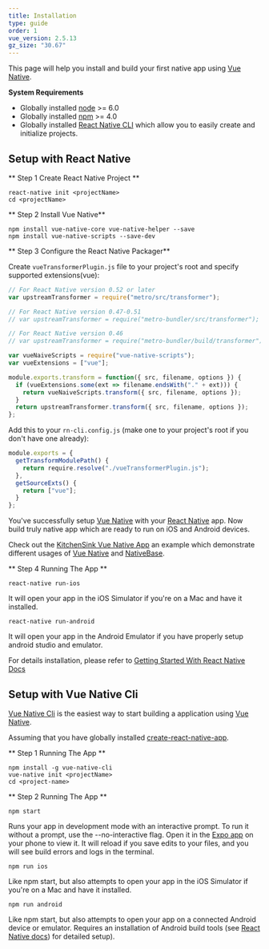 ```yaml
---
title: Installation
type: guide
order: 1
vue_version: 2.5.13
gz_size: "30.67"
---
```


This page will help you install and build your first native app using [Vue Native](https://vue-native.io/).

**System Requirements**
* Globally installed [node](https://nodejs.org/en/) >= 6.0
* Globally installed [npm](https://www.npmjs.com/) >= 4.0
* Globally installed [React Native CLI](https://facebook.github.io/react-native/docs/getting-started.html) which allow you to easily create and initialize projects.

## Setup with React Native

** Step 1 Create React Native Project **

```
react-native init <projectName>
cd <projectName>
```

** Step 2 Install Vue Native**

```
npm install vue-native-core vue-native-helper --save
npm install vue-native-scripts --save-dev
```

** Step 3 Configure the React Native Packager**

Create `vueTransformerPlugin.js` file to your project's root and specify supported extensions(vue):

```js
// For React Native version 0.52 or later
var upstreamTransformer = require("metro/src/transformer");

// For React Native version 0.47-0.51
// var upstreamTransformer = require("metro-bundler/src/transformer");

// For React Native version 0.46
// var upstreamTransformer = require("metro-bundler/build/transformer");

var vueNaiveScripts = require("vue-native-scripts");
var vueExtensions = ["vue"];

module.exports.transform = function({ src, filename, options }) {
  if (vueExtensions.some(ext => filename.endsWith("." + ext))) {
    return vueNaiveScripts.transform({ src, filename, options });
  }
  return upstreamTransformer.transform({ src, filename, options });
};
```

Add this to your `rn-cli.config.js` (make one to your project's root if you don't have one already):

```js
module.exports = {
  getTransformModulePath() {
    return require.resolve("./vueTransformerPlugin.js");
  },
  getSourceExts() {
    return ["vue"];
  }
};
```

You've successfully setup [Vue Native](https://vue-native.io/) with your [React Native](https://facebook.github.io/react-native/) app. Now build truly native app which are ready to run on iOS and Android devices.

Check out the [KitchenSink Vue Native App](https://github.com/GeekyAnts/KitchenSink-Vue-Native) an example which demonstrate different usages of [Vue Native](https://vue-native.io/) and [NativeBase](https://nativebase.io).

** Step 4 Running The App **

```
react-native run-ios
```

 It will open your app in the iOS Simulator if you're on a Mac and have it installed.

```
react-native run-android
```

 It will open your app in the Android Emulator if you have properly setup android studio and emulator.


For details installation, please refer to [Getting Started With React Native Docs](https://facebook.github.io/react-native/docs/getting-started.html)  

## Setup with Vue Native Cli

[Vue Native Cli](https://github.com/GeekyAnts/vue-native-cli) is the easiest way to start building a application using [Vue Native](https://vue-native.io/).

Assuming that you have globally installed [create-react-native-app](https://github.com/react-community/create-react-native-app).

** Step 1 Running The App **

```
npm install -g vue-native-cli
vue-native init <projectName>
cd <project-name>
```

** Step 2 Running The App **

```
npm start

```
Runs your app in development mode with an interactive prompt. To run it without a prompt, use the --no-interactive flag.
Open it in the [Expo app](https://expo.io/) on your phone to view it. It will reload if you save edits to your files, and you will see build errors and logs in the terminal.

```
npm run ios

```

Like npm start, but also attempts to open your app in the iOS Simulator if you're on a Mac and have it installed.

```
npm run android

```

Like npm start, but also attempts to open your app on a connected Android device or emulator. Requires an installation of Android build tools (see [React Native docs](https://facebook.github.io/react-native/docs/getting-started.html)) for detailed setup).

